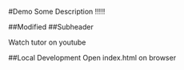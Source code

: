 #Demo
Some Description !!!!!

##Modified
##Subheader

Watch tutor on youtube

##Local Development
Open index.html on browser



